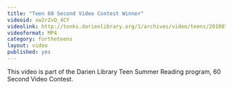 ```yaml
---
title: "Teen 60 Second Video Contest Winner"
videoid: xw2rZvQ_4CY
videolink: http://tonks.darienlibrary.org/1/archives/video/teens/20100714_sixty_contest_winner.mp4
videoformat: MP4
category: fortheteens
layout: video
published: yes
---
```


This video is part of the Darien Library Teen Summer Reading program, 60 Second Video Contest.
